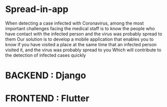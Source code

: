 # Spread-in-app
When detecting a case infected with Coronavirus, among the most important challenges facing the medical staff is 
to know the people who have contact with the infected person 
and  the virus was probably spread to them
Our solution is to develop a mobile application that enables you to know if you have visited a place at the same time that an infected person visited it, and the virus was probably spread to you
Which will contribute to the detection of infected cases quickly
# BACKEND : Django
# FRONTEND : Flutter
